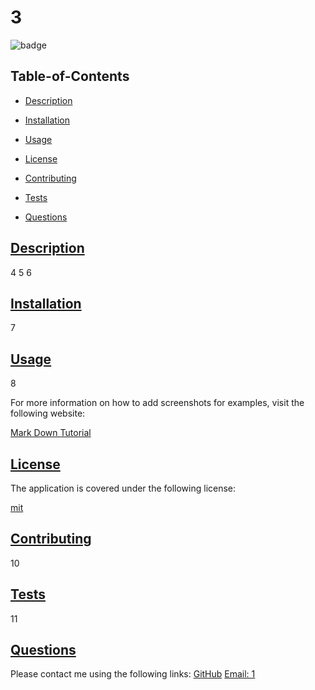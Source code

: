 
  # 3
  
  
  ![badge](https://img.shields.io/badge/license-mit-blue)
    
  ## Table-of-Contents
  * [Description](#description)
  * [Installation](#installation)
  * [Usage](#usage)
  
  * [License](#license)
    
  * [Contributing](#contributing)
  * [Tests](#tests)
  * [Questions](#questions)
  
  ## [Description](#table-of-contents)
  4
  5
  6
  ## [Installation](#table-of-contents)
  7
  ## [Usage](#table-of-contents)
  8
  
  For more information on how to add screenshots for examples, visit the following website:
  
  [Mark Down Tutorial](https://agea.github.io/tutorial.md/)
  
  
  ## [License](#table-of-contents)
  The application is covered under the following license:
  
  [mit](https://choosealicense.com/licenses/mit)
    
    
  ## [Contributing](#table-of-contents)
  
  
  10
    
  ## [Tests](#table-of-contents)
  11
  ## [Questions](#table-of-contents)
  Please contact me using the following links:
  [GitHub](https://github.com/2)
  [Email: 1](mailto:1)
